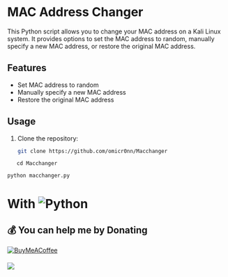 # MAC Address Changer

This Python script allows you to change your MAC address on a Kali Linux system. It provides options to set the MAC address to random, manually specify a new MAC address, or restore the original MAC address.

## Features

- Set MAC address to random
- Manually specify a new MAC address
- Restore the original MAC address

## Usage

1. Clone the repository:

   ```bash
   git clone https://github.com/omicr0nn/Macchanger
```
   cd Macchanger
```

   ```bash
python macchanger.py
```

# With ![Python](https://img.shields.io/badge/python-3670A0?style=for-the-badge&logo=python&logoColor=ffdd54)

  ## 💰 You can help me by Donating
  [![BuyMeACoffee](https://img.shields.io/badge/Buy%20Me%20a%20Coffee-ffdd00?style=for-the-badge&logo=buy-me-a-coffee&logoColor=black)](https://www.buymeacoffee.com/omicr0n) 
####
[![](https://visitcount.itsvg.in/api?id=omicr0nn&icon=3&color=0)](https://visitcount.itsvg.in)
